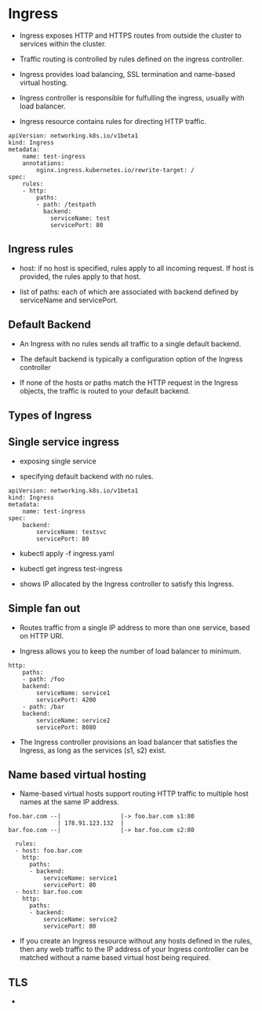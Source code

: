# Ingress

- Ingress exposes HTTP and HTTPS routes from outside the cluster to services within the cluster. 

- Traffic routing is controlled by rules defined on the ingress controller.

- Ingress provides load balancing, SSL termination and name-based virtual hosting.

- Ingress controller is responsible for fulfulling the ingress, usually with load balancer.

- Ingress resource contains rules for directing HTTP traffic.

```
apiVersion: networking.k8s.io/v1beta1
kind: Ingress
metadata: 
    name: test-ingress
    annotations:
        nginx.ingress.kubernetes.io/rewrite-target: /
spec:
    rules:
    - http:
        paths:
        - path: /testpath
          backend:
            serviceName: test
            servicePort: 80
```

## Ingress rules

- host: if no host is specified, rules apply to all incoming request. If host is provided, the rules apply to that host.

- list of paths: each of which are associated with backend defined by serviceName and servicePort.

## Default Backend

- An Ingress with no rules sends all traffic to a single default backend. 

- The default backend is typically a configuration option of the Ingress controller

- If none of the hosts or paths match the HTTP request in the Ingress objects, the traffic is routed to your default backend.

## Types of Ingress

## Single service ingress

- exposing single service

- specifying default backend with no rules.

```
apiVersion: networking.k8s.io/v1beta1
kind: Ingress
metadata: 
    name: test-ingress
spec: 
    backend:
        serviceName: testsvc
        servicePort: 80
```


- kubectl apply -f ingress.yaml

- kubectl get ingress test-ingress

- shows IP allocated by the Ingress controller to satisfy this Ingress.

## Simple fan out

- Routes traffic from a single IP address to more than one service, based on HTTP URI.

- Ingress allows you to keep the number of load balancer to minimum.

```
http:
    paths:
    - path: /foo
    backend:
        serviceName: service1
        servicePort: 4200
    - path: /bar
    backend:
        serviceName: service2
        servicePort: 8080
```
- The Ingress controller provisions an load balancer that satisfies the Ingress, as long as the services (s1, s2) exist. 

## Name based virtual hosting

- Name-based virtual hosts support routing HTTP traffic to multiple host names at the same IP address.

```
foo.bar.com --|                 |-> foo.bar.com s1:80
              | 178.91.123.132  |
bar.foo.com --|                 |-> bar.foo.com s2:80
```

```
  rules:
  - host: foo.bar.com
    http:
      paths:
      - backend:
          serviceName: service1
          servicePort: 80
  - host: bar.foo.com
    http:
      paths:
      - backend:
          serviceName: service2
          servicePort: 80
```

- If you create an Ingress resource without any hosts defined in the rules, then any web traffic to the IP address of your Ingress controller can be matched without a name based virtual host being required.

## TLS

- 


